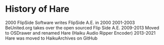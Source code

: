 History of Hare
====

2000 FlipSide Software writes FlipSide A.E. in 2000
2001-2003 BeUnited.org takes over the open sourced Flip Side A.E.
2009-2013 Moved to OSDrawer and renamed Hare (Haiku Audio Ripper Encoder)
2013-2021 Hare was moved to HaikuArchives on GitHub

